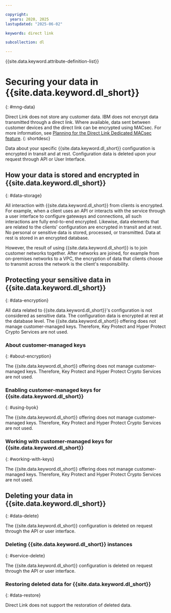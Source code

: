 ```yaml
---

copyright:
  years: 2020, 2025
lastupdated: "2025-06-02"

keywords: direct link

subcollection: dl

---
```


{{site.data.keyword.attribute-definition-list}}

# Securing your data in {{site.data.keyword.dl_short}}
{: #mng-data}

Direct Link does not store any customer data. IBM does not encrypt data transmitted through a direct link. Where available, data sent between customer devices and the direct link can be encrypted using MACsec. For more information, see [Planning for the Direct Link Dedicated MACsec feature](/docs/dl?topic=dl-dl-planning-considerations#macsec-feature-dedicated).
{: shortdesc}

Data about your specific {{site.data.keyword.dl_short}} configuration is encrypted in transit and at rest. Configuration data is deleted upon your request through API or User Interface.

## How your data is stored and encrypted in {{site.data.keyword.dl_short}}
{: #data-storage}

All interaction with {{site.data.keyword.dl_short}} from clients is encrypted. For example, when a client uses an API or interacts with the service through a user interface to configure gateways and connections, all such interactions are fully end-to-end encrypted. Likewise, data elements that are related to the clients' configuration are encrypted in transit and at rest. No personal or sensitive data is stored, processed, or transmitted. Data at rest is stored in an encrypted database.

However, the result of using {{site.data.keyword.dl_short}} is to join customer networks together. After networks are joined, for example from on-premises networks to a VPC, the encryption of data that clients choose to transmit across the network is the client's responsibility.

## Protecting your sensitive data in {{site.data.keyword.dl_short}}
{: #data-encryption}

All data related to {{site.data.keyword.dl_short}}'s configuration is not considered as sensitive data. The configuration data is encrypted at rest at the database level. The {{site.data.keyword.dl_short}} offering does not manage customer-managed keys. Therefore, Key Protect and Hyper Protect Crypto Services are not used.

### About customer-managed keys
{: #about-encryption}

The {{site.data.keyword.dl_short}} offering does not manage customer-managed keys. Therefore, Key Protect and Hyper Protect Crypto Services are not used.

### Enabling customer-managed keys for {{site.data.keyword.dl_short}}
{: #using-byok}

The {{site.data.keyword.dl_short}} offering does not manage customer-managed keys. Therefore, Key Protect and Hyper Protect Crypto Services are not used.

### Working with customer-managed keys for {{site.data.keyword.dl_short}}
{: #working-with-keys}

The {{site.data.keyword.dl_short}} offering does not manage customer-managed keys. Therefore, Key Protect and Hyper Protect Crypto Services are not used.

## Deleting your data in {{site.data.keyword.dl_short}}
{: #data-delete}

The {{site.data.keyword.dl_short}} configuration is deleted on request through the API or user interface.

### Deleting {{site.data.keyword.dl_short}} instances
{: #service-delete}

The {{site.data.keyword.dl_short}} configuration is deleted on request through the API or user interface.

### Restoring deleted data for {{site.data.keyword.dl_short}}
{: #data-restore}

Direct Link does not support the restoration of deleted data.
